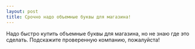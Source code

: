 ```yaml
---
layout: post 
title: Срочно надо объемные буквы для магазина! 
--- 
```

Надо быстро купить объемные буквы для магазина, но не знаю где это сделать. Подскажите проверенную компанию, пожалуйста!